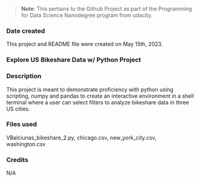 >**Note**: This pertains to the Github Project as part of the Programming for Data Science Nanodegree program from udacity.

### Date created
This project and README file were created on May 15th, 2023.

### Explore US Bikeshare Data w/ Python Project

### Description
This project is meant to demonstrate proficiency with python using scripting, numpy and pandas to create an interactive environment in a shell terminal where a user can select filters to analyze bikeshare data in three US cities.

### Files used
VBalciunas_bikeshare_2.py, chicago.csv, new_york_city.csv, washington.csv

### Credits
N/A
